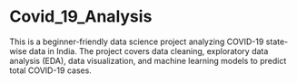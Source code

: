 # Covid_19_Analysis
This is a beginner-friendly data science project analyzing COVID-19 state-wise data in India. The project covers data cleaning, exploratory data analysis (EDA), data visualization, and machine learning models to predict total COVID-19 cases.
